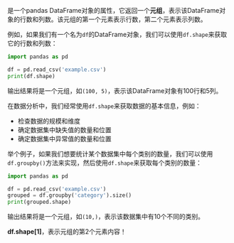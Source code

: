 是一个pandas DataFrame对象的属性，它返回一个**元组**，表示该DataFrame对象的行数和列数。该元组的第一个元素表示行数，第二个元素表示列数。

例如，如果我们有一个名为`df`的DataFrame对象，我们可以使用`df.shape`来获取它的行数和列数：

```python
import pandas as pd

df = pd.read_csv('example.csv')
print(df.shape)
```

输出结果将是一个元组，如`(100, 5)`，表示该DataFrame对象有100行和5列。

在数据分析中，我们经常使用`df.shape`来获取数据的基本信息，例如：

- 检查数据的规模和维度
- 确定数据集中缺失值的数量和位置
- 确定数据集中异常值的数量和位置

举个例子，如果我们想要统计某个数据集中每个类别的数量，我们可以使用`df.groupby()`方法来实现，然后使用`df.shape`来获取每个类别的数量：

```python
import pandas as pd

df = pd.read_csv('example.csv')
grouped = df.groupby('category').size()
print(grouped.shape)
```

输出结果将是一个元组，如`(10,)`，表示该数据集中有10个不同的类别。

**df.shape[1]**，表示元组的第2个元素内容！
